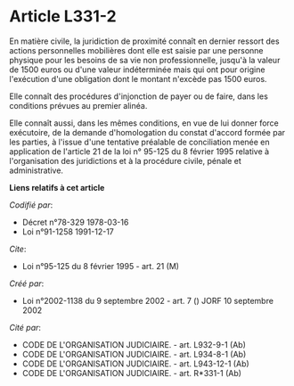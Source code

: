 # Article L331-2

En matière civile, la juridiction de proximité connaît en dernier ressort des actions personnelles mobilières dont elle est
saisie par une personne physique pour les besoins de sa vie non professionnelle, jusqu'à la valeur de 1500 euros ou d'une
valeur indéterminée mais qui ont pour origine l'exécution d'une obligation dont le montant n'excède pas 1500 euros.

Elle connaît des procédures d'injonction de payer ou de faire, dans les conditions prévues au premier alinéa.

Elle connaît aussi, dans les mêmes conditions, en vue de lui donner force exécutoire, de la demande d'homologation du constat
d'accord formée par les parties, à l'issue d'une tentative préalable de conciliation menée en application de l'article 21 de
la loi n° 95-125 du 8 février 1995 relative à l'organisation des juridictions et à la procédure civile, pénale et
administrative.

**Liens relatifs à cet article**

_Codifié par_:

  - Décret n°78-329 1978-03-16
  - Loi n°91-1258 1991-12-17

_Cite_:

  - Loi n°95-125 du 8 février 1995 - art. 21 (M)

_Créé par_:

  - Loi n°2002-1138 du 9 septembre 2002 - art. 7 () JORF 10 septembre 2002

_Cité par_:

  - CODE DE L'ORGANISATION JUDICIAIRE. - art. L932-9-1 (Ab)
  - CODE DE L'ORGANISATION JUDICIAIRE. - art. L934-8-1 (Ab)
  - CODE DE L'ORGANISATION JUDICIAIRE. - art. L943-12-1 (Ab)
  - CODE DE L'ORGANISATION JUDICIAIRE. - art. R*331-1 (Ab)
